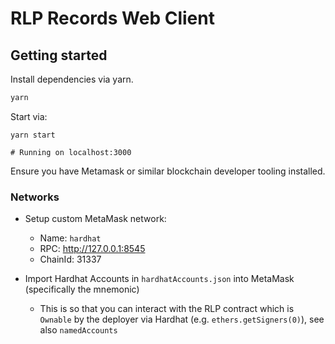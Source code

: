 # RLP Records Web Client

## Getting started

Install dependencies via yarn.

```bash
yarn
```

Start via:

```
yarn start

# Running on localhost:3000
```

Ensure you have Metamask or similar blockchain developer tooling installed.

### Networks

- Setup custom MetaMask network:

  - Name: `hardhat`
  - RPC: http://127.0.0.1:8545
  - ChainId: 31337

- Import Hardhat Accounts in `hardhatAccounts.json` into MetaMask (specifically the mnemonic)
  - This is so that you can interact with the RLP contract which is `Ownable` by the deployer via Hardhat (e.g. `ethers.getSigners(0)`), see also `namedAccounts`
